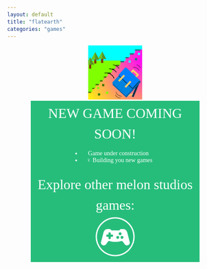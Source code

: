 ```yaml
---
layout: default
title: "flatearth"
categories: "games"
---
```


<div align="center">
<img src="/images/felink.png" width="25%" >
</div>

<div style="background-color:#26BD7B;margin-left:11%;margin-right:11%;padding:1%" align="center">
<font color="#FFFFFF" style="text-align:left"><font face="Arial Rounded MT Bold" size="6">
<div style="text-align:center">
<span style="background-color:transparent;line-height:1.5">NEW GAME COMING SOON!
</span>
</div>
</font>
</font>
<font color="#ffffff" style="text-align:left"><font face="Arial Rounded MT Bold">
<ul style="display: inline-block">
<li style="text-align:left">🚧 Game under construction 🚧</li>
<li style="text-align:left">👷‍♀️ Building you new games 👷</li>
</ul>
</div>
</font>
</font>
</div>

<div style="background-color:#26BD7B;margin-left:11%;margin-right:11%;padding:1%" align="center">
<font color="#ffffff" style="text-align:left"><font face="Arial Rounded MT Bold" size="6">
<div style="text-align:center">
<span style="background-color:transparent;line-height:1.5">Explore other melon studios games:
</span>
</div>
</font>
</font>
<div class="image">
  <a href="/games">
  <img  src="/images/gameslinklogo.png" alt="games"/>
  </a>
</div>
</font>
</div>
